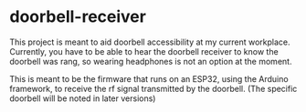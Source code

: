 # doorbell-receiver

This project is meant to aid doorbell accessibility at my current workplace. Currently, you have to be able to hear the doorbell receiver to know the doorbell was rang, so wearing headphones is not an option at the moment.

This is meant to be the firmware that runs on an ESP32, using the Arduino framework, to receive the rf signal transmitted by the doorbell. (The specific doorbell will be noted in later versions)

